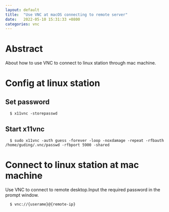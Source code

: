 ```yaml
---
layout: default
title:  "Use VNC at macOS connecting to remote server"
date:   2022-05-10 15:31:33 +0800
categories: vnc
---
```


# Abstract
About how to use VNC to connect to linux station through mac machine.

# Config at linux station

## Set password
```shell
  $ x11vnc -storepasswd
```

## Start x11vnc
```shell
  $ sudo x11vnc -auth guess -forever -loop -noxdamage -repeat -rfbauth /home/guding/.vnc/passwd -rfbport 5900 -shared
```

# Connect to linux station at mac machine
Use VNC to connect to remote desktop.Input the required password in the prompt window.
```shell
  $ vnc://{userame}@{remote-ip}
```
